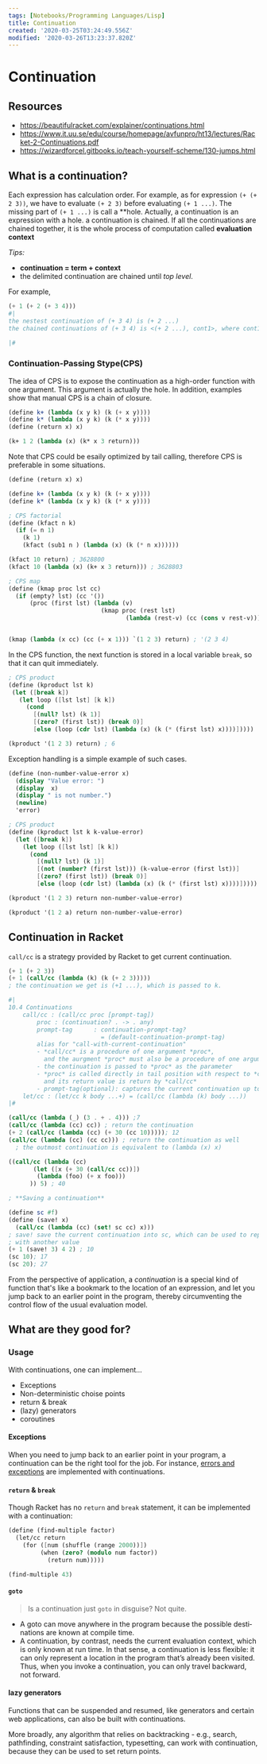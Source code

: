 ```yaml
---
tags: [Notebooks/Programming Languages/Lisp]
title: Continuation
created: '2020-03-25T03:24:49.556Z'
modified: '2020-03-26T13:23:37.820Z'
---
```


# Continuation

## Resources
- https://beautifulracket.com/explainer/continuations.html
- https://www.it.uu.se/edu/course/homepage/avfunpro/ht13/lectures/Racket-2-Continuations.pdf
- https://wizardforcel.gitbooks.io/teach-yourself-scheme/130-jumps.html

## What is a continuation?

Each expression has calculation order. For example, as for expression `(+ (+ 2 3))`, we have to evaluate `(+ 2 3)` before evaluating `(+ 1 ...)`. The missing part of `(+ 1 ...)` is call a **hole</u>. 
Actually, a continuation is an expression with a hole. a continuation is chained. If all the continuations are chained together, it is the whole process of computation called **evaluation context**  

*Tips:*
- **continuation = term + context**
- the delimited continuation are chained until *top level*.

For example,

```scheme
(+ 1 (+ 2 (+ 3 4)))
#|
the nestest continuation of (+ 3 4) is (+ 2 ...)
the chained continuations of (+ 3 4) is <(+ 2 ...), cont1>, where cont1=<(+ 1 ...), halt>
 
|#
```



### Continuation-Passing Stype(CPS)

The idea of CPS is to expose the continuation as a high-order function with one argument. This argument is actually the hole. In addition, examples show that manual CPS is a chain of closure.
```scheme
(define k+ (lambda (x y k) (k (+ x y))))
(define k* (lambda (x y k) (k (* x y))))
(define (return x) x)

(k+ 1 2 (lambda (x) (k* x 3 return)))
```

Note that CPS could be esaily optimized by tail calling, therefore CPS is preferable in some situations.
```scheme
(define (return x) x)

(define k+ (lambda (x y k) (k (+ x y))))
(define k* (lambda (x y k) (k (* x y))))

; CPS factorial
(define (kfact n k)
  (if (= n 1)
    (k 1)
    (kfact (sub1 n ) (lambda (x) (k (* n x))))))

(kfact 10 return) ; 3628800
(kfact 10 (lambda (x) (k+ x 3 return))) ; 3628803

; CPS map
(define (kmap proc lst cc)
  (if (empty? lst) (cc '())
      (proc (first lst) (lambda (v)
                          (kmap proc (rest lst)
                                 (lambda (rest-v) (cc (cons v rest-v))))))))


(kmap (lambda (x cc) (cc (+ x 1))) `(1 2 3) return) ; '(2 3 4)
```
 In the CPS function, the next function is stored in a local variable `break`, so that it can quit immediately.
 ```scheme
 ; CPS product
(define (kproduct lst k)
  (let ([break k])
    (let loop ([lst lst] [k k])
      (cond
        [(null? lst) (k 1)]
        [(zero? (first lst)) (break 0)]
        [else (loop (cdr lst) (lambda (x) (k (* (first lst) x))))]))))

(kproduct '(1 2 3) return) ; 6
 ```
Exception handling is a simple example of such cases.
```scheme
(define (non-number-value-error x)
  (display "Value error: ")
  (display  x)
  (display " is not number.")
  (newline)
  'error)

; CPS product
(define (kproduct lst k k-value-error)
  (let ([break k])
    (let loop ([lst lst] [k k])
      (cond
        [(null? lst) (k 1)]
        [(not (number? (first lst))) (k-value-error (first lst))]
        [(zero? (first lst)) (break 0)]
        [else (loop (cdr lst) (lambda (x) (k (* (first lst) x))))]))))

(kproduct '(1 2 3) return non-number-value-error)

(kproduct '(1 2 a) return non-number-value-error)
```


## Continuation in Racket

`call/cc` is a strategy provided by Racket to get current continuation.
```scheme
(+ 1 (+ 2 3))
(+ 1 (call/cc (lambda (k) (k (+ 2 3)))))
; the continuation we get is (+1 ...), which is passed to k.
```


```scheme
#|
10.4 Continuations
    call/cc : (call/cc proc [prompt-tag])
        proc : (continuation? . -> . any)
        prompt-tag      : continuation-prompt-tag?
                          = (default-continuation-prompt-tag)
        alias for "call-with-current-continuation"
        - *call/cc* is a procedure of one argument *proc*, 
          and the aurgment *proc* must also be a procedure of one argument
        - the continuation is passed to *proc* as the parameter
        - *proc* is called directly in tail position with respect to *call/cc*.
          and its return value is return by *call/cc*
        - prompt-tag(optional): captures the current continuation up to the nearest prompt tagged by *prompt-tag*
    let/cc : (let/cc k body ...+) = (call/cc (lambda (k) body ...))
|#

(call/cc (lambda (_) (3 . + . 4))) ;7
(call/cc (lambda (cc) cc)) ; return the continuation
(+ 2 (call/cc (lambda (cc) (+ 30 (cc 10))))); 12
(call/cc (lambda (cc) (cc cc))) ; return the continuation as well
  ; the outmost continuation is equivalent to (lambda (x) x)

((call/cc (lambda (cc) 
       (let ([x (+ 30 (call/cc cc))])
        (lambda (foo) (+ x foo)))
      )) 5) ; 40

; **Saving a continuation**

(define sc #f)
(define (save! x)
  (call/cc (lambda (cc) (set! sc cc) x)))
; save! save the current continuation into sc, which can be used to replay the computation
; with another value
(+ 1 (save! 3) 4 2) ; 10
(sc 10); 17
(sc 20); 27

```


From the perspective of application, a *continuation* is a special kind of function that's like a bookmark to the location of an expression, and let you jump back to an earlier point in the program, thereby circumventing the control flow of the usual evaluation model.

## What are they good for?

### Usage

With continuations, one can implement...
- Exceptions
- Non-deterministic choise points
- return & break
- (lazy) generators
- coroutines

#### Exceptions

When you need to jump back to an earlier point in your program, a continuation can be the right tool for the job. For instance, [errors and exceptions](https://beautifulracket.com/explainer/errors-and-exceptions.html) are implemented with continuations.

#### `return` & `break`
Though Racket has no `return`  and `break` statement, it can be implemented with a continuation:
```scheme
(define (find-multiple factor)
  (let/cc return
    (for ([num (shuffle (range 2000))])
         (when (zero? (modulo num factor))
           (return num)))))

(find-multiple 43)
```

#### `goto`


> Is a continuation just `goto` in disguise?
Not quite. 
- A goto can move anywhere in the program because the possible desti­na­tions are known at compile time.
- A contin­u­a­tion, by contrast, needs the current eval­u­a­tion context, which is only known at run time. In that sense, a contin­u­a­tion is less flex­ible: it can only repre­sent a loca­tion in the program that’s already been visited. Thus, when you invoke a contin­u­a­tion, you can only travel back­ward, not forward.


#### lazy generators


Func­tions that can be suspended and resumed, like gener­a­tors and certain web appli­ca­tions, can also be built with contin­u­a­tions. 

More broadly,  any algorithm that relies on backtracking - e.g., search, pathfinding, constraint
satisfaction, typesetting, can work with continuation, because they  can be used to set return points.






